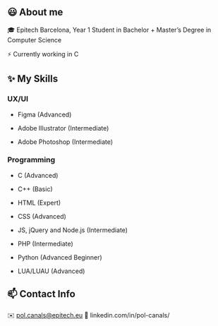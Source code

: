 ## 😃 About me

🎓 Epitech Barcelona, Year 1 Student in Bachelor + Master’s Degree in Computer Science

⚡ Currently working in C

## ✨ My Skills

### UX/UI

- Figma (Advanced)

- Adobe Illustrator (Intermediate)

- Adobe Photoshop (Intermediate)

### Programming

- C (Advanced)
  
- C++ (Basic)

- HTML (Expert)

- CSS (Advanced)

- JS, jQuery and Node.js (Intermediate)

- PHP (Intermediate)

- Python (Advanced Beginner)

- LUA/LUAU (Advanced)

## 📫 Contact Info

✉️ pol.canals@epitech.eu
🔗 linkedin.com/in/pol-canals/
